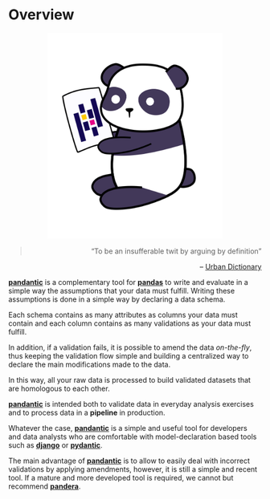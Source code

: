 # Overview

<p align="center">
    <img src="./img/header_image.svg" width="348px">
</p>
<blockquote align="right">
  <q>To be an insufferable twit by arguing by definition</q>
</blockquote>

<div align="right">
    &ndash; <a href="https://www.urbandictionary.com/define.php?term=Pandantic" style="text-align: right"> Urban Dictionary</a>
</div>

[**pandantic**](/) is a complementary tool for [**pandas**](https://pandas.pydata.org/) to write and evaluate in a simple way the assumptions that your data must fulfill. Writing these assumptions is done in a simple way by declaring a data schema.

Each schema contains as many attributes as columns your data must contain and each column contains as many validations as your data must fulfill.

In addition, if a validation fails, it is possible to amend the data _on-the-fly_, thus keeping the validation flow simple and building a centralized way to declare the main modifications made to the data.

In this way, all your raw data is processed to build validated datasets that are homologous to each other.

[**pandantic**](/) is intended both to validate data in everyday analysis exercises and to process data in a **pipeline** in production.

Whatever the case, [**pandantic**](/) is a simple and useful tool for developers and data analysts who are comfortable with model-declaration based tools such as [**django**](https://www.djangoproject.com/) or [**pydantic**](https://pydantic-docs.helpmanual.io/).

The main advantage of [**pandantic**](/) is to allow to easily deal with incorrect validations by applying amendments, however, it is still a simple and recent tool. If a mature and more developed tool is required, we cannot but recommend [**pandera**](https://pandera.readthedocs.io/en/stable/).
